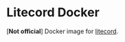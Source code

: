 # Litecord Docker

[**Not official**] Docker image for [litecord](https://gitlab.com/litecord/litecord).

